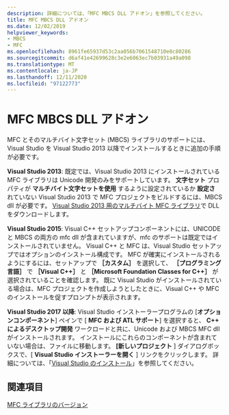 ```yaml
---
description: 詳細については、「MFC MBCS DLL アドオン」を参照してください。
title: MFC MBCS DLL アドオン
ms.date: 12/02/2019
helpviewer_keywords:
- MBCS
- MFC
ms.openlocfilehash: 8961fe65937d53c2aa056b7061548710e0c80286
ms.sourcegitcommit: d6af41e42699628c3e2e6063ec7b03931a49a098
ms.translationtype: MT
ms.contentlocale: ja-JP
ms.lasthandoff: 12/11/2020
ms.locfileid: "97122773"
---
```

# <a name="mfc-mbcs-dll-add-on"></a>MFC MBCS DLL アドオン

MFC とそのマルチバイト文字セット (MBCS) ライブラリのサポートには、Visual Studio を Visual Studio 2013 以降でインストールするときに追加の手順が必要です。

**Visual Studio 2013**: 既定では、Visual Studio 2013 にインストールされている MFC ライブラリは Unicode 開発のみをサポートしています。 **文字セット** プロパティが **マルチバイト文字セットを使用** するように設定されているか **設定さ** れていない Visual Studio 2013 で MFC プロジェクトをビルドするには、MBCS dll が必要です。 [Visual Studio 2013 用のマルチバイト MFC ライブラリ](https://www.microsoft.com/download/details.aspx?id=40770)で DLL をダウンロードします。

**Visual Studio 2015**: Visual C++ セットアップコンポーネントには、UNICODE と MBCS の両方の mfc dll が含まれていますが、mfc のサポートは既定ではインストールされていません。 Visual C++ と MFC は、Visual Studio セットアップではオプションのインストール構成です。 MFC が確実にインストールされるようにするには、セットアップで **［カスタム］** を選択して、 **［プログラミング言語］** で **［Visual C++］** と **［Microsoft Foundation Classes for C++］** が選択されていることを確認します。 既に Visual Studio がインストールされている場合は、MFC プロジェクトを作成しようとしたときに、Visual C++ や MFC のインストールを促すプロンプトが表示されます。

**Visual Studio 2017 以降**: Visual Studio インストーラープログラムの [**オプションコンポーネント**] ペインで [ **MFC および ATL サポート**] を選択すると、 **C++ によるデスクトップ開発** ワークロードと共に、Unicode および MBCS MFC dll がインストールされます。 インストールにこれらのコンポーネントが含まれていない場合は、ファイルに移動します。 **[新しいプロジェクト** ] ダイアログボックスで、[ **Visual Studio インストーラーを開く** ] リンクをクリックします。 詳細については、「[Visual Studio のインストール](/visualstudio/install/install-visual-studio)」を参照してください。

## <a name="see-also"></a>関連項目

[MFC ライブラリのバージョン](mfc-library-versions.md)
